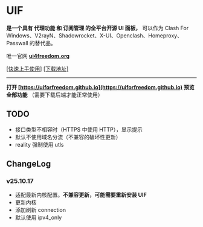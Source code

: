 # UIF

**是一个具有 代理功能 和 订阅管理 的全平台开源 UI 面板，** 可以作为 Clash For Windows、V2rayN、Shadowrocket、X-UI、Openclash、Homeproxy、Passwall 的替代品。

唯一官网 **[ui4freedom.org](https://www.ui4freedom.org)**

[[快速上手使用]](http://ui4freedom.org/UIF_help/docs/category/%E5%BF%AB%E9%80%9F%E4%BD%BF%E7%94%A8) [[下载地址]](https://github.com/UIforFreedom/UIF/releases)

---

**打开 [https://uiforfreedom.github.io](https://uiforfreedom.github.io) 预览全部功能** （需要下载后端才能正常使用）

## TODO

- 接口类型不相容时（HTTPS 中使用 HTTP），显示提示
- 默认不使用域名分流（不兼容的破坏性更新）
- reality 强制使用 utls

## ChangeLog

### v25.10.17

- 适配最新内核配置。**不兼容更新，可能需要重新安装 UIF**
- 更新内核
- 添加刷新 connection
- 默认使用 ipv4_only
